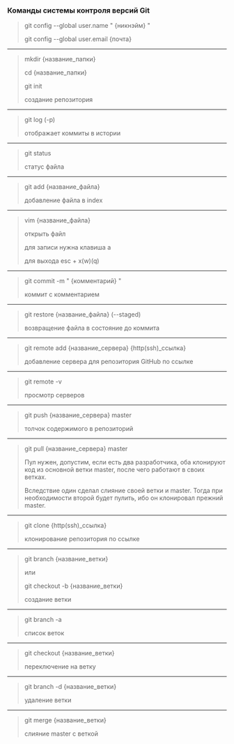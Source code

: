 ### Команды системы контроля версий Git

> git config --global user.name " {никнэйм} "
> 
> git config --global user.email {почта}
___
> mkdir {название_папки}
>  
> cd {название_папки}
>  
> git init  
>  
> создание репозитория
___
> git log (-p)
> 
> отображает коммиты в истории
___
> git status
> 
> статус файла 
___
> git add {название_файла}
> 
> добавление файла в index
___
> vim {название_файла}
> 
> открыть файл
> 
> для записи нужна клавиша а
> 
> для выхода esc + x(w)(q)
___
> git commit -m " {комментарий} "
> 
> коммит с комментарием 
___
> git restore {название_файла} (--staged)
> 
> возвращение файла в состояние до коммита
___
> git remote add {название_сервера} {http(ssh)_ccылка}
> 
> добавление сервера для репозитория GitHub по ссылке
___
> git remote -v
> 
> просмотр серверов
___
> git push {название_сервера} master
> 
> толчок содержимого в репозиторий 
___
> git pull {название_сервера} master
> 
> Пул нужен, допустим, если есть два разработчика, оба клонируют код из основной ветки master, после чего работают в своих ветках. 
> 
> Вследствие один сделал слияние своей ветки и master. Тогда при необходимости второй будет пулить, ибо он клонировал прежний master.
___
> git clone {http(ssh)_ccылка}
> 
> клонирование репозитория по ссылке
___
> git branch {название_ветки}
> 
> или
> 
> git checkout -b {название_ветки}
> 
> создание ветки
___
> git branch -a
> 
> список веток
___
> git checkout {название_ветки}
> 
> переключение на ветку
___
> git branch -d {название_ветки}
> 
> удаление ветки
___
> git merge {название_ветки}
> 
> слияние master с веткой
